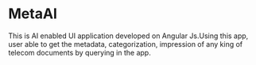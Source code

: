 # MetaAI
This is AI enabled UI application developed on Angular Js.Using this app, user able to get the metadata, categorization, impression of any king of telecom documents by querying  in the app.
